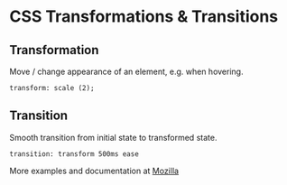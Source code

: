 # CSS Transformations & Transitions

## Transformation

Move / change appearance of an element, e.g. when hovering.

`transform: scale (2);`

## Transition

Smooth transition from initial state to transformed state.

`transition: transform 500ms ease`

More examples and documentation at [Mozilla](https://developer.mozilla.org/en-US/docs/Web/CSS/transform)
